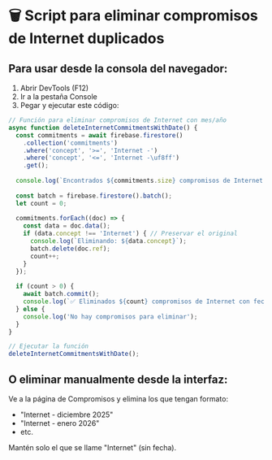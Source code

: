 # 🗑️ Script para eliminar compromisos de Internet duplicados

## Para usar desde la consola del navegador:

1. Abrir DevTools (F12)
2. Ir a la pestaña Console
3. Pegar y ejecutar este código:

```javascript
// Función para eliminar compromisos de Internet con mes/año
async function deleteInternetCommitmentsWithDate() {
  const commitments = await firebase.firestore()
    .collection('commitments')
    .where('concept', '>=', 'Internet -')
    .where('concept', '<=', 'Internet -\uf8ff')
    .get();
  
  console.log(`Encontrados ${commitments.size} compromisos de Internet con mes/año`);
  
  const batch = firebase.firestore().batch();
  let count = 0;
  
  commitments.forEach((doc) => {
    const data = doc.data();
    if (data.concept !== 'Internet') { // Preservar el original
      console.log(`Eliminando: ${data.concept}`);
      batch.delete(doc.ref);
      count++;
    }
  });
  
  if (count > 0) {
    await batch.commit();
    console.log(`✅ Eliminados ${count} compromisos de Internet con fecha`);
  } else {
    console.log('No hay compromisos para eliminar');
  }
}

// Ejecutar la función
deleteInternetCommitmentsWithDate();
```

## O eliminar manualmente desde la interfaz:

Ve a la página de Compromisos y elimina los que tengan formato:
- "Internet - diciembre 2025"
- "Internet - enero 2026" 
- etc.

Mantén solo el que se llame "Internet" (sin fecha).
